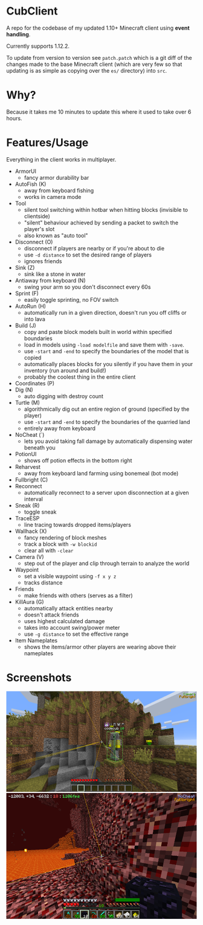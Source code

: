 # CubClient

A repo for the codebase of my updated 1.10+ Minecraft client using **event handling**.

Currently supports 1.12.2.

To update from version to version see `patch.patch` which is a git diff of the changes made to the base Minecraft client (which are very few so that updating is as simple as copying over the `es/` directory) into `src`. 

# Why?

Because it takes me 10 minutes to update this where it used to take over 6 hours.

# Features/Usage

Everything in the client works in multiplayer.

- ArmorUI
    - fancy armor durability bar
- AutoFish (K)
    - away from keyboard fishing
    - works in camera mode
- Tool
    - silent tool switching within hotbar when hitting blocks (invisible to clientside)
    - "silent" behaviour achieved by sending a packet to switch the player's slot
    - also known as "auto tool"
- Disconnect (O)
    - disconnect if players are nearby or if you're about to die
    - use `-d distance` to set the desired range of players
    - ignores friends
- Sink (Z)
    - sink like a stone in water
- Antiaway from keyboard (N)
    - swing your arm so you don't disconnect every 60s
- Sprint (F)
    - easily toggle sprinting, no FOV switch
- AutoRun (H)
    - automatically run in a given direction, doesn't run you off cliffs or into lava
- Build (J)
    - copy and paste block models built in world within specified boundaries
    - load in models using `-load modelfile` and save them with `-save`.
    - use `-start` and `-end` to specify the boundaries of the model that is copied
    - automatically places blocks for you silently if you have them in your inventory (run around and build!)
    - probably the coolest thing in the entire client
- Coordinates (P)
- Dig (N)
    - auto digging with destroy count
- Turtle (M)
    - algorithmically dig out an entire region of ground (specified by the player)
    - use `-start` and `-end` to specify the boundaries of the quarried land
    - entirely away from keyboard
- NoCheat (`)
    - lets you avoid taking fall damage by automatically dispensing water beneath you
- PotionUI
    - shows off potion effects in the bottom right
- Reharvest
    - away from keyboard land farming using bonemeal (bot mode)
- Fullbright (C)
- Reconnect
    - automatically reconnect to a server upon disconnection at a given interval
- Sneak (R)
    - toggle sneak
- TraceESP
    - line tracing towards dropped items/players
- Wallhack (X)
    - fancy rendering of block meshes
    - track a block with `-w blockid`
    - clear all with `-clear`
- Camera (V)
    - step out of the player and clip through terrain to analyze the world
- Waypoint
    - set a visible waypoint using `-f x y z`
    - tracks distance
- Friends
    - make friends with others (serves as a filter)
- KillAura (G)
    - automatically attack entities nearby
    - doesn't attack friends
    - uses highest calculated damage
    - takes into account swing/power meter
    - use `-g distance` to set the effective range
- Item Nameplates
    - shows the items/armor other players are wearing above their nameplates


# Screenshots

![](screenshots/2016-07-01_23.10.08.png)
![](screenshots/2016-07-01_04.37.56.png)
